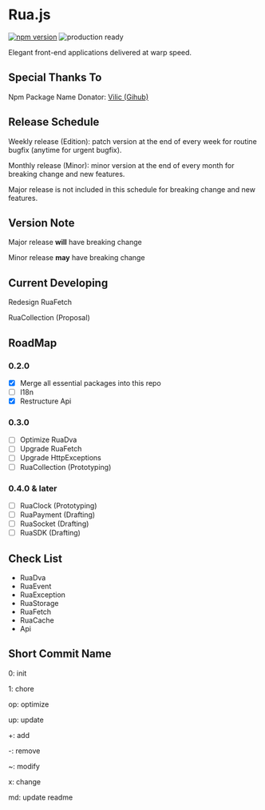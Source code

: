 # Rua.js

[![npm version](https://badge.fury.io/js/rua.svg)](https://badge.fury.io/js/rua)
![production ready](https://img.shields.io/badge/production--ready-YES-brightgreen.svg)

Elegant front-end applications delivered at warp speed.

## Special Thanks To
Npm Package Name Donator: [Vilic (Gihub)](https://github.com/vilic)

## Release Schedule
Weekly release (Edition): patch version at the end of every week for routine bugfix (anytime for urgent bugfix).

Monthly release (Minor): minor version at the end of every month for breaking change and new features.

Major release is not included in this schedule for breaking change and new features.

## Version Note
Major release **will** have breaking change

Minor release **may** have breaking change

## Current Developing
Redesign RuaFetch

RuaCollection (Proposal)

## RoadMap

### 0.2.0
- [x] Merge all essential packages into this repo
- [ ] I18n
- [x] Restructure Api

### 0.3.0
- [ ] Optimize RuaDva
- [ ] Upgrade RuaFetch
- [ ] Upgrade HttpExceptions
- [ ] RuaCollection (Prototyping)

### 0.4.0 & later
- [ ] RuaClock (Prototyping)
- [ ] RuaPayment (Drafting)
- [ ] RuaSocket (Drafting)
- [ ] RuaSDK (Drafting)

## Check List
- RuaDva
- RuaEvent
- RuaException
- RuaStorage
- RuaFetch
- RuaCache
- Api

## Short Commit Name
0: init

1: chore

op: optimize

up: update

+: add

-: remove

~: modify

x: change

md: update readme